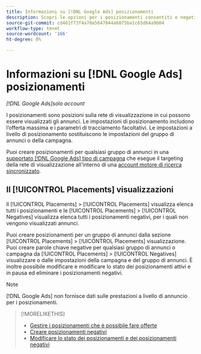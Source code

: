 ```yaml
---
title: Informazioni su [!DNL Google Ads] posizionamenti
description: Scopri le opzioni per i posizionamenti consentiti e negativi per [!DNL Google Ads].
source-git-commit: cd461f73f4a70a5647844a6075ba1c65d64a9b04
workflow-type: tm+mt
source-wordcount: '166'
ht-degree: 0%

---
```


# Informazioni su [!DNL Google Ads] posizionamenti

*[!DNL Google Ads]solo account*

I posizionamenti sono posizioni sulla rete di visualizzazione in cui possono essere visualizzati gli annunci. Le impostazioni di posizionamento includono l’offerta massima e i parametri di tracciamento facoltativi. Le impostazioni a livello di posizionamento sostituiscono le impostazioni del gruppo di annunci o della campagna.

Puoi creare posizionamenti per qualsiasi gruppo di annunci in una [supportato [!DNL Google Ads] tipo di campagna](/help/search-social-commerce/introduction/supported-inventory.md) che esegue il targeting della rete di visualizzazione all&#39;interno di una [account motore di ricerca sincronizzato](/help/search-social-commerce/campaign-management/accounts/ad-network-account-about.md).

## Il [!UICONTROL Placements] visualizzazioni

Il [!UICONTROL Placements] > [!UICONTROL Placements] visualizza elenca tutti i posizionamenti e le [!UICONTROL Placements] > [!UICONTROL Negatives] visualizza elenca tutti i posizionamenti negativi, per i quali non vengono visualizzati annunci.

Puoi creare posizionamenti per un gruppo di annunci dalla sezione [!UICONTROL Placements] > [!UICONTROL Placements] visualizzazione. Puoi creare parole chiave negative per qualsiasi gruppo di annunci o campagna da [!UICONTROL Placements] > [!UICONTROL Negatives] visualizzare o dalle impostazioni della campagna e del gruppo di annunci.  È inoltre possibile modificare e modificare lo stato dei posizionamenti attivi e in pausa ed eliminare i posizionamenti negativi.

>[!NOTE]
>
>[!DNL Google Ads] non fornisce dati sulle prestazioni a livello di annuncio per i posizionamenti.

>[!MORELIKETHIS]
>
>* [Gestire i posizionamenti che è possibile fare offerte](placement-manage.md)
>* [Creare posizionamenti negativi](placement-negative-create.md)
>* [Modificare lo stato dei posizionamenti e dei posizionamenti negativi](placement-status-edit.md)

